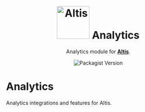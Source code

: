 <h1 align="center"><img src="https://make.hmn.md/altis/Altis-logo.svg" width="89" alt="Altis" /> Analytics</h1>

<p align="center">Analytics module for <strong><a href="https://altisdxp.com/">Altis</a></strong>.</p>

<p align="center"><img alt="Packagist Version" src="https://img.shields.io/packagist/v/altis/analytics.svg"></p>


# Analytics

Analytics integrations and features for Altis.
